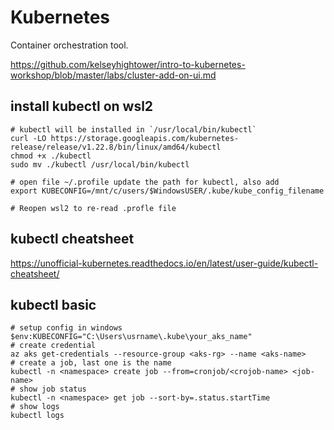# Kubernetes

Container orchestration tool.

https://github.com/kelseyhightower/intro-to-kubernetes-workshop/blob/master/labs/cluster-add-on-ui.md


## install kubectl on wsl2
```
# kubectl will be installed in `/usr/local/bin/kubectl`
curl -LO https://storage.googleapis.com/kubernetes-release/release/v1.22.8/bin/linux/amd64/kubectl
chmod +x ./kubectl
sudo mv ./kubectl /usr/local/bin/kubectl

# open file ~/.profile update the path for kubectl, also add
export KUBECONFIG=/mnt/c/users/$WindowsUSER/.kube/kube_config_filename

# Reopen wsl2 to re-read .profle file
```

## kubectl cheatsheet
https://unofficial-kubernetes.readthedocs.io/en/latest/user-guide/kubectl-cheatsheet/

## kubectl basic
```
# setup config in windows
$env:KUBECONFIG="C:\Users\usrname\.kube\your_aks_name"
# create credential
az aks get-credentials --resource-group <aks-rg> --name <aks-name>
# create a job, last one is the name
kubectl -n <namespace> create job --from=cronjob/<crojob-name> <job-name>
# show job status
kubectl -n <namespace> get job --sort-by=.status.startTime
# show logs
kubectl logs
```

